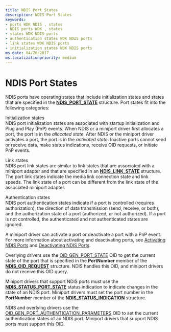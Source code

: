 ```yaml
---
title: NDIS Port States
description: NDIS Port States
keywords:
- ports WDK NDIS , states
- NDIS ports WDK , states
- states WDK NDIS ports
- authentication states WDK NDIS ports
- link states WDK NDIS ports
- initialization states WDK NDIS ports
ms.date: 04/20/2017
ms.localizationpriority: medium
---
```


# NDIS Port States





NDIS ports have operating states that include initialization states and states that are specified in the [**NDIS\_PORT\_STATE**](/windows-hardware/drivers/ddi/ntddndis/ns-ntddndis-_ndis_port_state) structure. Port states fit into the following categories:

<a href="" id="initialization-states"></a>Initialization states  
NDIS port initialization states are associated with startup initialization and Plug and Play (PnP) events. When NDIS or a miniport driver first allocates a port, the port is in the *allocated state*. After NDIS or the miniport driver activates a port, the port is in the *activated state*. Inactive ports cannot send or receive data, make status indications, receive OID requests, or initiate PnP events.

<a href="" id="link-states"></a>Link states  
NDIS port link states are similar to link states that are associated with a miniport adapter and that are specified in an [**NDIS\_LINK\_STATE**](/windows-hardware/drivers/ddi/ntddndis/ns-ntddndis-_ndis_link_state) structure. The port link states indicate the media link connection state and link speeds. The link state of a port can be different from the link state of the associated miniport adapter.

<a href="" id="authentication-states"></a>Authentication states  
NDIS port authentication states indicate if a port is controlled (requires authorization), the direction of data transmission (send, receive, or both), and the authorization state of a port (authorized, or not authorized). If a port is not controlled, the authenticated and not authenticated states are ignored.

A miniport driver can activate a port or deactivate a port with a PnP event. For more information about activating and deactivating ports, see [Activating NDIS Ports](activating-an-ndis-port.md) and [Deactivating NDIS Ports](deactivating-an-ndis-port.md).

Overlying drivers use the [OID\_GEN\_PORT\_STATE](./oid-gen-port-state.md) OID to get the current state of the port that is specified in the **PortNumber** member of the [**NDIS\_OID\_REQUEST**](/windows-hardware/drivers/ddi/ndis/ns-ndis-_ndis_oid_request) structure. NDIS handles this OID, and miniport drivers do not receive this OID query.

Miniport drivers that support NDIS ports must use the [**NDIS\_STATUS\_PORT\_STATE**](./ndis-status-port-state.md) status indication to indicate changes in the state of an NDIS port. Miniport drivers must set the port number in the **PortNumber** member of the [**NDIS\_STATUS\_INDICATION**](/windows-hardware/drivers/ddi/ndis/ns-ndis-_ndis_status_indication) structure.

NDIS and overlying drivers use the [OID\_GEN\_PORT\_AUTHENTICATION\_PARAMETERS](./oid-gen-port-authentication-parameters.md) OID to set the current authentication states of an NDIS port. Miniport drivers that support NDIS ports must support this OID.

 

